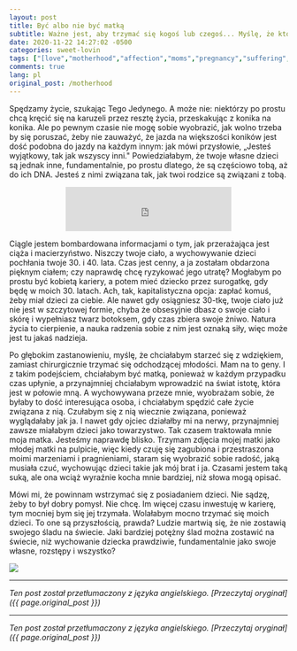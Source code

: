 ```yaml
---
layout: post
title: Być albo nie być matką
subtitle: Ważne jest, aby trzymać się kogoś lub czegoś... Myślę, że ktoś jest lepszy niż coś.
date: 2020-11-22 14:27:02 -0500
categories: sweet-lovin
tags: ["[love","motherhood","affection","moms","pregnancy","suffering","purpose]"]
comments: true
lang: pl
original_post: /motherhood
---
```




Spędzamy życie, szukając Tego Jedynego. A może nie: niektórzy po prostu chcą kręcić się na karuzeli przez resztę życia, przeskakując z konika na konika. Ale po pewnym czasie nie mogę sobie wyobrazić, jak wolno trzeba by się poruszać, żeby nie zauważyć, że jazda na większości koników jest dość podobna do jazdy na każdym innym: jak mówi przysłowie, „Jesteś wyjątkowy, tak jak wszyscy inni." Powiedziałabym, że twoje własne dzieci są jednak inne, fundamentalnie, po prostu dlatego, że są częściowo tobą, aż do ich DNA. Jesteś z nimi związana tak, jak twoi rodzice są związani z tobą.<!-- more -->

<center><p><iframe src="https://open.spotify.com/embed/track/4bN43jYf41eIjJZ3UXQpuA" width="300" height="80" frameborder="0" allowtransparency="true" allow="encrypted-media"></iframe></p></center>

Ciągle jestem bombardowana informacjami o tym, jak przerażająca jest ciąża i macierzyństwo. Niszczy twoje ciało, a wychowywanie dzieci pochłania twoje 30. i 40. lata. Czas jest cenny, a ja zostałam obdarzona pięknym ciałem; czy naprawdę chcę ryzykować jego utratę? Mogłabym po prostu być kobietą kariery, a potem mieć dziecko przez surogatkę, gdy będę w moich 30. latach. Ach, tak, kapitalistyczna opcja: zapłać komuś, żeby miał dzieci za ciebie. Ale nawet gdy osiągniesz 30-tkę, twoje ciało już nie jest w szczytowej formie, chyba że obsesyjnie dbasz o swoje ciało i skórę i wypełniasz twarz botoksem, gdy czas zbiera swoje żniwo. Natura życia to cierpienie, a nauka radzenia sobie z nim jest oznaką siły, więc może jest tu jakaś nadzieja.

Po głębokim zastanowieniu, myślę, że chciałabym starzeć się z wdziękiem, zamiast chirurgicznie trzymać się odchodzącej młodości. Mam na to geny. I z takim podejściem, chciałabym być matką, ponieważ w każdym przypadku czas upłynie, a przynajmniej chciałabym wprowadzić na świat istotę, która jest w połowie mną. A wychowywana przeze mnie, wyobrażam sobie, że byłaby to dość interesująca osoba, i chciałabym spędzić całe życie związana z nią. Czułabym się z nią wiecznie związana, ponieważ wyglądałaby jak ja. I nawet gdy ojciec działałby mi na nerwy, przynajmniej zawsze miałabym dzieci jako towarzystwo. Tak czasem traktowała mnie moja matka. Jesteśmy naprawdę blisko. Trzymam zdjęcia mojej matki jako młodej matki na pulpicie, więc kiedy czuję się zagubiona i przestraszona moimi marzeniami i pragnieniami, staram się wyobrazić sobie radość, jaką musiała czuć, wychowując dzieci takie jak mój brat i ja. Czasami jestem taką suką, ale ona wciąż wyraźnie kocha mnie bardziej, niż słowa mogą opisać.

Mówi mi, że powinnam wstrzymać się z posiadaniem dzieci. Nie sądzę, żeby to był dobry pomysł. Nie chcę. Im więcej czasu inwestuję w karierę, tym mocniej bym się jej trzymała. Wolałabym mocno trzymać się moich dzieci. To one są przyszłością, prawda? Ludzie martwią się, że nie zostawią swojego śladu na świecie. Jaki bardziej potężny ślad można zostawić na świecie, niż wychowanie dziecka prawdziwie, fundamentalnie jako swoje własne, rozstępy i wszystko?

<img src="/images/mom.png" style="margin: auto; max-width: 300px;">

---

*Ten post został przetłumaczony z języka angielskiego. [Przeczytaj oryginał]({{ page.original_post }})*

---

*Ten post został przetłumaczony z języka angielskiego. [Przeczytaj oryginał]({{ page.original_post }})*